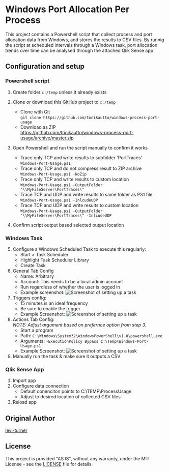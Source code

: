 # Windows Port Allocation Per Process

This project contains a Powershell script that collect process and port allocation data from Windows, and stores the results to CSV files. By runnig the script at scheduled intervals through a Windows task, port allocation trends over time can be analysed through the attached Qlik Sense app.

## Configuration and setup

### Powershell script

1. Create folder `c:/temp` unless it already exists
1. Clone *or* download this GitHub project to `c:/temp`
    - Clone with Git <BR /> `git clone https://github.com/tonikautto/windows-process-port-usage` 
    - Download as ZIP <BR /> https://github.com/tonikautto/windows-process-port-usage/archive/master.zip

1. Open Powershell and run the script manually to confirm it works
    - Trace only TCP and write results to subfolder 'PortTraces'
      <br />`Windows-Port-Usage.ps1`
    - Trace only TCP and do not compress result to ZIP archive
      <br />`Windows-Port-Usage.ps1 -NoZip` 
    - Trace only TCP and write results to custom location
      <br />`Windows-Port-Usage.ps1 -OutputFolder "\\MyFileServer\PortTraces\"`
    - Trace TCP and UDP and write results to same folder as PS1 file
      <br />`Windows-Port-Usage.ps1 -InlcudeUDP`
    - Trace TCP and UDP and write results to custom location
      <br />`Windows-Port-Usage.ps1 -OutputFolder "\\MyFileServer\PortTraces\" -InlcudeUDP`

1. Confirm script output based selected output location

### Windows Task

5. Configure a Windows Scheduled Task to execute this regularly:
    * Start > Task Scheduler
    * Highlight Task Scheduler Library
    * Create Task
1. General Tab Config
    * Name: Arbitrary
    * Account: This needs to be a local admin account
    * Run regardless of whether the user is logged in
    * Example screenshot: 
    ![Screenshot of setting up a task](https://i.imgur.com/wmMvuyF.png)
1. Triggers config:
    * 15 minutes is an ideal frequency
    * Be sure to enable the trigger
    * Example Screenshot:
    ![Screenshot of setting up a task](https://i.imgur.com/UE4Aekz.png)
1. Actions Tab Config:<BR />
   *NOTE: Adjust argument based on prefernce option from step 3.*
    * Start a program
    * Path: `C:\Windows\System32\WindowsPowerShell\v1.0\powershell.exe`
    * Arguments: `-ExecutionPolicy Bypass C:\Temp\Windows-Port-Usage.ps1`
    * Example Screenshot:
    ![Screenshot of setting up a task](https://i.imgur.com/Xm2soVK.png)
1. Manually run the task & make sure it outputs a CSV

### Qlik Sense App

1. Import app
1. Configure data connection
    * Default conenciton points to C:\TEMP\ProcessUsage
    * Adjust to desired location of collected CSV files
1. Reload app  

## Original Author

[levi-turner](https://github.com/levi-turner)

## License

This project is provided "AS IS", without any warranty, under the MIT License - see the [LICENSE](LICENSE) file for details

